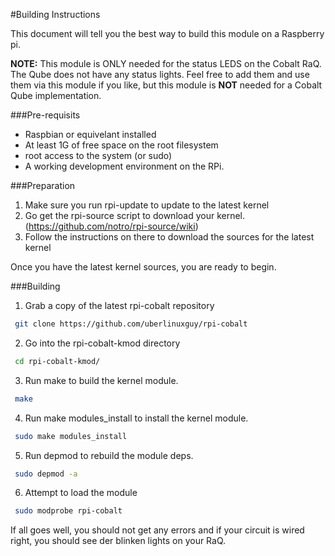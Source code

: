 #Building Instructions

This document will tell you the best way to build this module on a Raspberry pi.

**NOTE:** This module is ONLY needed for the status LEDS on the Cobalt RaQ.  The Qube does not have
any status lights.  Feel free to add them and use them via this module if you like, but this module
is **NOT** needed for a Cobalt Qube implementation.

###Pre-requisits
- Raspbian or equivelant installed
- At least 1G of free space on the root filesystem
- root access to the system (or sudo)
- A working development environment on the RPi.

###Preparation
1. Make sure you run rpi-update to update to the latest kernel
2. Go get the rpi-source script to download your kernel. (https://github.com/notro/rpi-source/wiki)
3. Follow the instructions on there to download the sources for the latest kernel

Once you have the latest kernel sources, you are ready to begin.

###Building
1. Grab a copy of the latest rpi-cobalt repository
```bash
 git clone https://github.com/uberlinuxguy/rpi-cobalt
```
2. Go into the rpi-cobalt-kmod directory
```bash
 cd rpi-cobalt-kmod/
```
3. Run make to build the kernel module.
```bash
 make
```
4. Run make modules_install to install the kernel module.
```bash
 sudo make modules_install
```
5. Run depmod to rebuild the module deps.
```bash
 sudo depmod -a
```
6. Attempt to load the module
```bash
 sudo modprobe rpi-cobalt
```

If all goes well, you should not get any errors and if your circuit is wired right, you should see der blinken lights on your RaQ.

